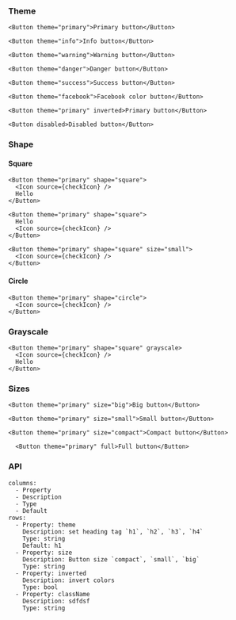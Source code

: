 ### Theme
```react
<Button theme="primary">Primary button</Button>
```

```react
<Button theme="info">Info button</Button>
```

```react
<Button theme="warning">Warning button</Button>
```

```react
<Button theme="danger">Danger button</Button>
```

```react
<Button theme="success">Success button</Button>
```

```react
<Button theme="facebook">Facebook color button</Button>
```

```react
<Button theme="primary" inverted>Primary button</Button>
```

```react
<Button disabled>Disabled button</Button>
```

### Shape

#### Square
```react
<Button theme="primary" shape="square">
  <Icon source={checkIcon} />
  Hello
</Button>
```

```react
<Button theme="primary" shape="square">
  Hello
  <Icon source={checkIcon} />
</Button>
```

```react
<Button theme="primary" shape="square" size="small">
  <Icon source={checkIcon} />
</Button>
```

#### Circle
```react
<Button theme="primary" shape="circle">
  <Icon source={checkIcon} />
</Button>
```

### Grayscale

```react
<Button theme="primary" shape="square" grayscale>
  <Icon source={checkIcon} />
  Hello
</Button>
```

### Sizes
```react
<Button theme="primary" size="big">Big button</Button>
```

```react
<Button theme="primary" size="small">Small button</Button>
```

```react
<Button theme="primary" size="compact">Compact button</Button>
```

```react
  <Button theme="primary" full>Full button</Button>
```


### API

```table
columns:
  - Property
  - Description
  - Type
  - Default
rows:
  - Property: theme
    Description: set heading tag `h1`, `h2`, `h3`, `h4`
    Type: string
    Default: h1
  - Property: size
    Description: Button size `compact`, `small`, `big`
    Type: string
  - Property: inverted
    Description: invert colors
    Type: bool
  - Property: className
    Description: sdfdsf
    Type: string
```
